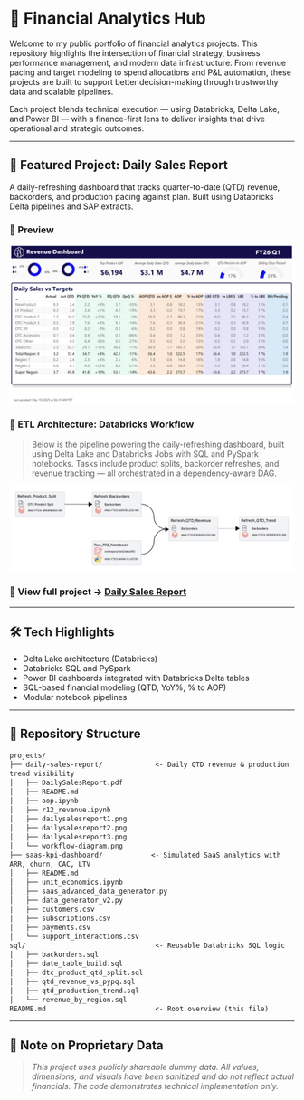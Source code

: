 # 💼 Financial Analytics Hub

Welcome to my public portfolio of financial analytics projects. This repository highlights the intersection of financial strategy, business performance management, and modern data infrastructure. From revenue pacing and target modeling to spend allocations and P&L automation, these projects are built to support better decision-making through trustworthy data and scalable pipelines.

Each project blends technical execution — using Databricks, Delta Lake, and Power BI — with a finance-first lens to deliver insights that drive operational and strategic outcomes.

---

## 🚀 Featured Project: Daily Sales Report

A daily-refreshing dashboard that tracks quarter-to-date (QTD) revenue, backorders, and production pacing against plan. Built using Databricks Delta pipelines and SAP extracts.

### 📸 Preview

![Daily Sales Report Page 1](projects/daily-sales-report/dailysalesreport1.png)

### 🔄 ETL Architecture: Databricks Workflow

> Below is the pipeline powering the daily-refreshing dashboard, built using Delta Lake and Databricks Jobs with SQL and PySpark notebooks. Tasks include product splits, backorder refreshes, and revenue tracking — all orchestrated in a dependency-aware DAG.

<div align="center">
  <img src="projects/daily-sales-report/workflow-diagram.png" alt="Databricks Workflow Diagram" width="1000"/>
</div>

### 🔗 View full project → [Daily Sales Report](projects/daily-sales-report/README.md)

---

## 🛠️ Tech Highlights

* Delta Lake architecture (Databricks)
* Databricks SQL and PySpark
* Power BI dashboards integrated with Databricks Delta tables
* SQL-based financial modeling (QTD, YoY%, % to AOP)
* Modular notebook pipelines

---

## 📂 Repository Structure

```
projects/
├── daily-sales-report/             <- Daily QTD revenue & production trend visibility
│   ├── DailySalesReport.pdf
│   ├── README.md
│   ├── aop.ipynb
│   ├── r12_revenue.ipynb
│   ├── dailysalesreport1.png
│   ├── dailysalesreport2.png
│   ├── dailysalesreport3.png
│   └── workflow-diagram.png
├── saas-kpi-dashboard/            <- Simulated SaaS analytics with ARR, churn, CAC, LTV
│   ├── README.md
│   ├── unit_economics.ipynb
│   ├── saas_advanced_data_generator.py
│   ├── data_generator_v2.py
│   ├── customers.csv
│   ├── subscriptions.csv
│   ├── payments.csv
│   └── support_interactions.csv
sql/                                <- Reusable Databricks SQL logic
│   ├── backorders.sql
│   ├── date_table_build.sql
│   ├── dtc_product_qtd_split.sql
│   ├── qtd_revenue_vs_pypq.sql
│   ├── qtd_production_trend.sql
│   └── revenue_by_region.sql
README.md                           <- Root overview (this file)
```

---

## 🔐 Note on Proprietary Data

> *This project uses publicly shareable dummy data. All values, dimensions, and visuals have been sanitized and do not reflect actual financials. The code demonstrates technical implementation only.*
